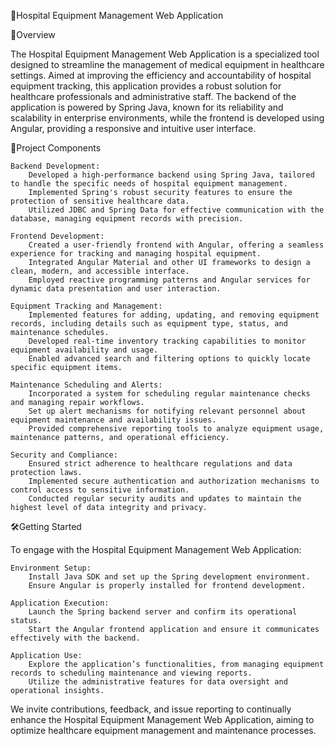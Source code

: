 🧭Hospital Equipment Management Web Application

🚀Overview

The Hospital Equipment Management Web Application is a specialized tool designed to streamline the management of medical equipment in healthcare settings. Aimed at improving the efficiency and accountability of hospital equipment tracking, this application provides a robust solution for healthcare professionals and administrative staff. The backend of the application is powered by Spring Java, known for its reliability and scalability in enterprise environments, while the frontend is developed using Angular, providing a responsive and intuitive user interface.

🧱Project Components

    Backend Development:
        Developed a high-performance backend using Spring Java, tailored to handle the specific needs of hospital equipment management.
        Implemented Spring's robust security features to ensure the protection of sensitive healthcare data.
        Utilized JDBC and Spring Data for effective communication with the database, managing equipment records with precision.

    Frontend Development:
        Created a user-friendly frontend with Angular, offering a seamless experience for tracking and managing hospital equipment.
        Integrated Angular Material and other UI frameworks to design a clean, modern, and accessible interface.
        Employed reactive programming patterns and Angular services for dynamic data presentation and user interaction.

    Equipment Tracking and Management:
        Implemented features for adding, updating, and removing equipment records, including details such as equipment type, status, and maintenance schedules.
        Developed real-time inventory tracking capabilities to monitor equipment availability and usage.
        Enabled advanced search and filtering options to quickly locate specific equipment items.

    Maintenance Scheduling and Alerts:
        Incorporated a system for scheduling regular maintenance checks and managing repair workflows.
        Set up alert mechanisms for notifying relevant personnel about equipment maintenance and availability issues.
        Provided comprehensive reporting tools to analyze equipment usage, maintenance patterns, and operational efficiency.

    Security and Compliance:
        Ensured strict adherence to healthcare regulations and data protection laws.
        Implemented secure authentication and authorization mechanisms to control access to sensitive information.
        Conducted regular security audits and updates to maintain the highest level of data integrity and privacy.

🛠️Getting Started

To engage with the Hospital Equipment Management Web Application:

    Environment Setup:
        Install Java SDK and set up the Spring development environment.
        Ensure Angular is properly installed for frontend development.

    Application Execution:
        Launch the Spring backend server and confirm its operational status.
        Start the Angular frontend application and ensure it communicates effectively with the backend.

    Application Use:
        Explore the application’s functionalities, from managing equipment records to scheduling maintenance and viewing reports.
        Utilize the administrative features for data oversight and operational insights.

We invite contributions, feedback, and issue reporting to continually enhance the Hospital Equipment Management Web Application, aiming to optimize healthcare equipment management and maintenance processes.
